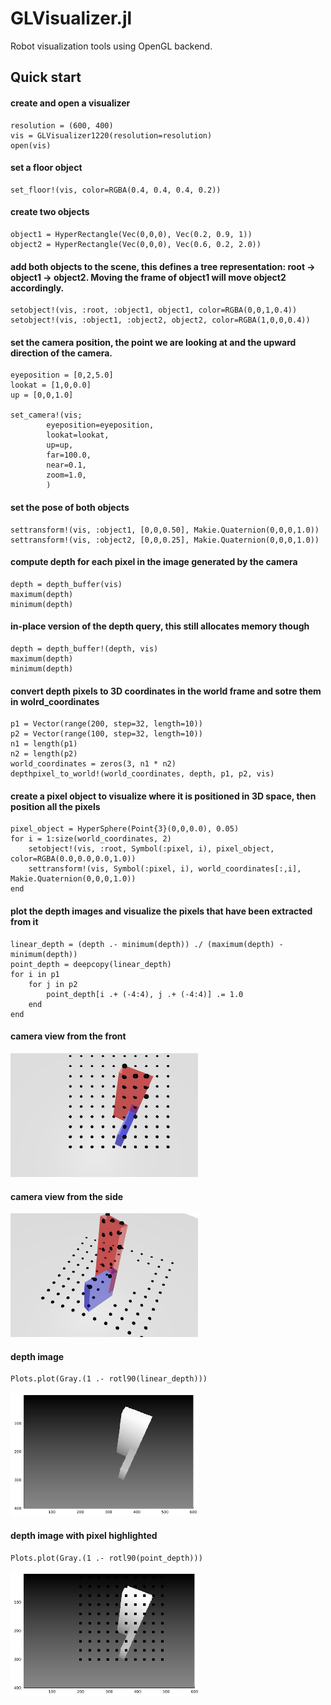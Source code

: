 # GLVisualizer.jl
Robot visualization tools using OpenGL backend. 

## Quick start
#### create and open a visualizer

```
resolution = (600, 400)
vis = GLVisualizer1220(resolution=resolution)
open(vis)
```
#### set a floor object
```
set_floor!(vis, color=RGBA(0.4, 0.4, 0.4, 0.2))
```
#### create two objects
```
object1 = HyperRectangle(Vec(0,0,0), Vec(0.2, 0.9, 1))
object2 = HyperRectangle(Vec(0,0,0), Vec(0.6, 0.2, 2.0))
```

#### add both objects to the scene, this defines a tree representation: root -> object1 -> object2. Moving the frame of object1 will move object2 accordingly.
```
setobject!(vis, :root, :object1, object1, color=RGBA(0,0,1,0.4))
setobject!(vis, :object1, :object2, object2, color=RGBA(1,0,0,0.4))
```

#### set the camera position, the point we are looking at and the upward direction of the camera.
```
eyeposition = [0,2,5.0]
lookat = [1,0,0.0]
up = [0,0,1.0]

set_camera!(vis;
		eyeposition=eyeposition,
		lookat=lookat,
		up=up,
		far=100.0,
		near=0.1,
		zoom=1.0,
		)
```

#### set the pose of both objects
```
settransform!(vis, :object1, [0,0,0.50], Makie.Quaternion(0,0,0,1.0))
settransform!(vis, :object2, [0,0,0.25], Makie.Quaternion(0,0,0,1.0))
```

#### compute depth for each pixel in the image generated by the camera
```
depth = depth_buffer(vis)
maximum(depth)
minimum(depth)
```

#### in-place version of the depth query, this still allocates memory though
```
depth = depth_buffer!(depth, vis)
maximum(depth)
minimum(depth)
```

#### convert depth pixels to 3D coordinates in the world frame and sotre them in wolrd_coordinates
```
p1 = Vector(range(200, step=32, length=10))
p2 = Vector(range(100, step=32, length=10))
n1 = length(p1)
n2 = length(p2)
world_coordinates = zeros(3, n1 * n2)
depthpixel_to_world!(world_coordinates, depth, p1, p2, vis)
```

#### create a pixel object to visualize where it is positioned in 3D space, then position all the pixels
```
pixel_object = HyperSphere(Point{3}(0,0,0.0), 0.05)
for i = 1:size(world_coordinates, 2)
	setobject!(vis, :root, Symbol(:pixel, i), pixel_object, color=RGBA(0.0,0.0,0.0,1.0))
	settransform!(vis, Symbol(:pixel, i), world_coordinates[:,i], Makie.Quaternion(0,0,0,1.0))
end
```

#### plot the depth images and visualize the pixels that have been extracted from it
```
linear_depth = (depth .- minimum(depth)) ./ (maximum(depth) - minimum(depth))
point_depth = deepcopy(linear_depth)
for i in p1
	for j in p2
		point_depth[i .+ (-4:4), j .+ (-4:4)] .= 1.0
	end
end
```
#### camera view from the front
<img src="deps/world_front.png" width="300"/>

#### camera view from the side
<img src="deps/world_side.png" width="300"/>

#### depth image
```
Plots.plot(Gray.(1 .- rotl90(linear_depth)))
```
<img src="deps/depth.png" width="300"/>

#### depth image with pixel highlighted
```
Plots.plot(Gray.(1 .- rotl90(point_depth)))
```
<img src="deps/depth_point.png" width="300"/>



